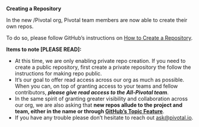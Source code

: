 __Creating a Repository__

In the new /Pivotal org, Pivotal team members are now able to create their own repos. 

To do so, please follow GitHub’s instructions on [How to Create a Repository](https://help.github.com/articles/creating-a-new-repository/).


__Items to note [PLEASE READ]:__ 

* At this time, we are only enabling private repo creation.  If you need to create a public repository, first create a private repository the follow the instructions for making repo public.
* It’s our goal to offer read access across our org as much as possible.  When you can, on top of granting access to your teams and fellow contributors, **_please give read access to the All-Pivotal team_**.
* In the same spirit of granting greater visibility and collaboration across our org, we are also asking that __new repos allude to the project and team, either in the name or through [GitHub’s Topic Feature](https://help.github.com/articles/about-topics/)__.
* If you have any trouble please don’t hesitate to reach out ask@pivotal.io. 
